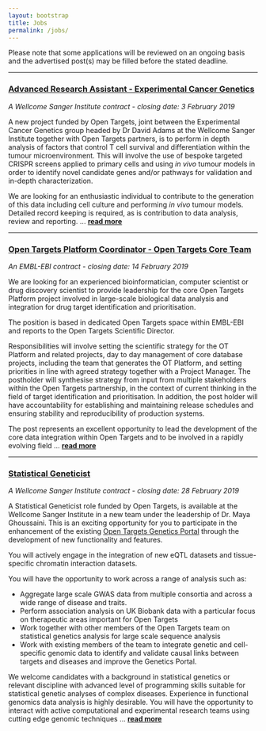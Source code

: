 ```yaml
---
layout: bootstrap
title: Jobs
permalink: /jobs/
---
```

Please note that some applications will be reviewed on an ongoing basis and the advertised post(s) may be filled before the stated deadline. 

***

### [Advanced Research Assistant - Experimental Cancer Genetics](https://jobs.sanger.ac.uk/wd/plsql/wd_portal.show_job?p_web_site_id=1764&p_web_page_id=373804)
*A Wellcome Sanger Institute contract - closing date: 3 February 2019*

A new project funded by Open Targets, joint between the Experimental Cancer Genetics group headed by Dr David Adams at the Wellcome Sanger Institute together with Open Targets partners, is to perform in depth analysis of factors that control T cell survival and differentiation within the tumour microenvironment. This will involve the use of bespoke targeted CRISPR screens applied to primary cells and using *in vivo* tumour models in order to identify novel candidate genes and/or pathways for validation and in-depth characterization.

We are looking for an enthusiastic individual to contribute to the generation of this data including cell culture and performing *in vivo* tumour models. Detailed record keeping is required, as is contribution to data analysis, review and reporting. ... __[read more](https://jobs.sanger.ac.uk/wd/plsql/wd_portal.show_job?p_web_site_id=1764&p_web_page_id=373804)__

***

### [Open Targets Platform Coordinator - Open Targets Core Team](https://www.embl.de/jobs/searchjobs/index.php?ref=EBI01323)
*An EMBL-EBI contract - closing date: 14 February 2019*

We are looking for an experienced bioinformatician, computer scientist or drug discovery scientist to provide leadership for the core Open Targets Platform project involved in large-scale biological data analysis and integration for drug target identification and prioritisation.

The position is based in dedicated Open Targets space within EMBL-EBI and reports to the Open Targets Scientific Director.

Responsibilities will involve setting the scientific strategy for the OT Platform and related projects, day to day management of core database projects, including the team that generates the OT Platform, and setting priorities in line with agreed strategy together with a Project Manager. The postholder will synthesise strategy from input from multiple stakeholders within the Open Targets partnership, in the context of current thinking in the field of target identification and prioritisation. In addition, the post holder will have accountability for establishing and maintaining release schedules and ensuring stability and reproducibility of production systems.

The post represents an excellent opportunity to lead the development of the core data integration within Open Targets and to be involved in a rapidly evolving field ... __[read more](https://www.embl.de/jobs/searchjobs/index.php?ref=EBI01323)__

***

### [Statistical Geneticist](https://jobs.sanger.ac.uk/wd/plsql/wd_portal.show_job?p_web_site_id=1764&p_web_page_id=371402)
*A Wellcome Sanger Institute contract - closing date: 28 February 2019*

A Statistical Geneticist role funded by Open Targets, is available at the Wellcome Sanger Institute in a new team under the leadership of Dr. Maya Ghoussaini. This is an exciting opportunity for you to participate in the enhancement of the existing [Open Targets Genetics Portal](https://genetics.opentargets.org/) through the development of new functionality and features.

You will actively engage in the integration of new eQTL datasets and tissue-specific chromatin interaction datasets.

You will have the opportunity to work across a range of analysis such as:

* Aggregate large scale GWAS data from multiple consortia and across a wide range of disease and traits.
* Perform association analysis on UK Biobank data with a particular focus on therapeutic areas important for Open Targets
* Work together with other members of the Open Targets team on statistical genetics analysis for large scale sequence analysis
* Work with existing members of the team to integrate genetic and cell-specific genomic data to identify and validate causal links between targets and diseases and improve the Genetics Portal.

We welcome candidates with a background in statistical genetics or relevant discipline with advanced level of programming skills suitable for statistical genetic analyses of complex diseases. Experience in functional genomics data analysis is highly desirable. You will have the opportunity to interact with active computational and experimental research teams using cutting edge genomic techniques ... __[read more](https://jobs.sanger.ac.uk/wd/plsql/wd_portal.show_job?p_web_site_id=1764&p_web_page_id=371402)__